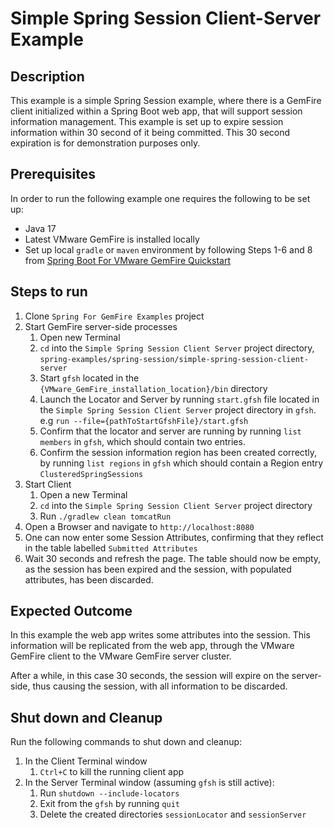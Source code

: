 # Simple Spring Session Client-Server Example

## Description
This example is a simple Spring Session example, where there is a GemFire client initialized within a Spring Boot web app, that will support session information management. This example is set up to expire session information within 30 second of it being committed. This 30 second expiration is for demonstration purposes only.

## Prerequisites
In order to run the following example one requires the following to be set up:
* Java 17
* Latest VMware GemFire is installed locally
* Set up local `gradle` or `maven` environment by following Steps 1-6 and 8 from [Spring Boot For VMware GemFire Quickstart](https://docs.vmware.com/en/Spring-Boot-for-VMware-GemFire/index.html#spring-boot-for-vmware-gemfire-quick-start-0)

## Steps to run
1. Clone `Spring For GemFire Examples` project
2. Start GemFire server-side processes 
   1. Open new Terminal
   2. `cd` into the `Simple Spring Session Client Server` project directory, `spring-examples/spring-session/simple-spring-session-client-server`
   3. Start `gfsh` located in the `{VMware_GemFire_installation_location}/bin` directory
   4. Launch the Locator and Server by running `start.gfsh` file located in the `Simple Spring Session Client Server` project directory in `gfsh`. <br> e.g `run --file={pathToStartGfshFile}/start.gfsh`
   5. Confirm that the locator and server are running by running `list members` in `gfsh`, which should contain two entries.
   6. Confirm the session information region has been created correctly, by running `list regions` in `gfsh` which should contain a Region entry `ClusteredSpringSessions`
3. Start Client
   1. Open a new Terminal
   2. `cd` into the `Simple Spring Session Client Server` project directory
   3. Run `./gradlew clean tomcatRun`
4. Open a Browser and navigate to `http://localhost:8080`
5. One can now enter some Session Attributes, confirming that they reflect in the table labelled `Submitted Attributes`
6. Wait 30 seconds and refresh the page. The table should now be empty, as the session has been expired and the session, with populated attributes, has been discarded.


## Expected Outcome
In this example the web app writes some attributes into the session. This information will be replicated from the web app, through the VMware GemFire client to the VMware GemFire server cluster. 

After a while, in this case 30 seconds, the session will expire on the server-side, thus causing the session, with all information to be discarded.


## Shut down and Cleanup
Run the following commands to shut down and cleanup:
1. In the Client Terminal window
   1. `Ctrl+C` to kill the running client app
2. In the Server Terminal window (assuming `gfsh` is still active):
   1. Run `shutdown --include-locators`
   2. Exit from the `gfsh` by running `quit`
   3. Delete the created directories `sessionLocator` and `sessionServer`

